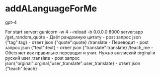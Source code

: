 # addALanguageForMe
gpt-4

For start server:
gunicorn -w 4 --reload -b 0.0.0.0:8000 server:app
/get_random_quote - Даёт рандомную цитату - post запрос json {"tag":tag} - ответ json {"quote":quote}
/translate - Переводит - post запрос json {"text":text} - ответ json {"translate":translate}
/teach_me - Обесняет как правильно переводит и учит. Нужно англиский orginal и руский user_translate - post запрос json{"orginal":orginal,"user_translate":user_translate} - ответ json {"teach":teach}